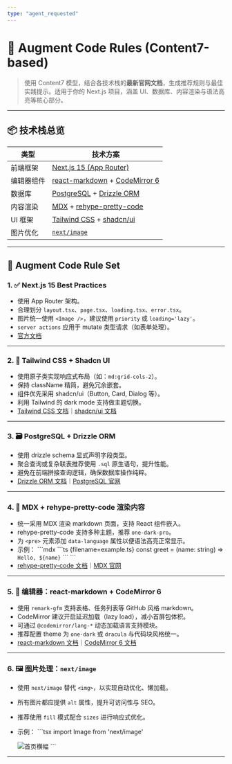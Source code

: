 ```yaml
---
type: "agent_requested"
---
```


# 🔧 Augment Code Rules (Content7-based)

> 使用 Content7 模型，结合各技术栈的**最新官网文档**，生成推荐规则与最佳实践提示。适用于你的 Next.js 项目，涵盖 UI、数据库、内容渲染与语法高亮等核心部分。

---

## 📦 技术栈总览

| 类型       | 技术方案                                                                                                 |
| ---------- | -------------------------------------------------------------------------------------------------------- |
| 前端框架   | [Next.js 15 (App Router)](https://nextjs.org/docs)                                                       |
| 编辑器组件 | [react-markdown](https://github.com/remarkjs/react-markdown) + [CodeMirror 6](https://codemirror.net/6/) |
| 数据库     | [PostgreSQL](https://www.postgresql.org/) + [Drizzle ORM](https://orm.drizzle.team/)                     |
| 内容渲染   | [MDX](https://mdxjs.com/) + [rehype-pretty-code](https://rehype-pretty-code.netlify.app/)                |
| UI 框架    | [Tailwind CSS](https://tailwindcss.com/) + [shadcn/ui](https://ui.shadcn.com/)                           |
| 图片优化   | [`next/image`](https://nextjs.org/docs/app/building-your-application/optimizing/images)                  |

---

## 🧠 Augment Code Rule Set

### 1. ✅ Next.js 15 Best Practices
- 使用 App Router 架构。
- 合理划分 `layout.tsx`、`page.tsx`、`loading.tsx`、`error.tsx`。
- 图片统一使用 `<Image />`，建议使用 `priority` 或 `loading='lazy'`。
- `server actions` 应用于 mutate 类型请求（如表单处理）。
- [官方文档](https://nextjs.org/docs)

---

### 2. 🎨 Tailwind CSS + Shadcn UI
- 使用原子类实现响应式布局（如：`md:grid-cols-2`）。
- 保持 className 精简，避免冗余嵌套。
- 组件优先采用 shadcn/ui（Button, Card, Dialog 等）。
- 利用 Tailwind 的 dark mode 支持做主题切换。
- [Tailwind CSS 文档](https://tailwindcss.com/docs)｜[shadcn/ui 文档](https://ui.shadcn.com/docs)

---

### 3. 🗃️ PostgreSQL + Drizzle ORM
- 使用 drizzle schema 显式声明字段类型。
- 聚合查询或复杂联表推荐使用 `.sql` 原生语句，提升性能。
- 避免在前端拼接查询逻辑，确保数据库操作纯粹。
- [Drizzle ORM 文档](https://orm.drizzle.team/docs)｜[PostgreSQL 官网](https://www.postgresql.org/docs/)

---

### 4. 📄 MDX + rehype-pretty-code 渲染内容
- 统一采用 MDX 渲染 markdown 页面，支持 React 组件嵌入。
- rehype-pretty-code 支持多种主题，推荐 `one-dark-pro`。
- 为 `<pre>` 元素添加 `data-language` 属性以便语法高亮正常显示。
- 示例：
  \`\`\`mdx
  \`\`\`ts {filename=example.ts}
  const greet = (name: string) => `Hello, ${name}`
  \`\`\`
  \`\`\`
- [rehype-pretty-code 文档](https://rehype-pretty-code.netlify.app/)｜[MDX 官网](https://mdxjs.com/)

---

### 5. 📝 编辑器：react-markdown + CodeMirror 6
- 使用 `remark-gfm` 支持表格、任务列表等 GitHub 风格 markdown。
- CodeMirror 建议开启延迟加载（lazy load），减小首屏包体积。
- 可通过 `@codemirror/lang-*` 动态加载语言支持模块。
- 推荐配置 theme 为 `one-dark` 或 `dracula` 与代码块风格统一。
- [react-markdown 文档](https://github.com/remarkjs/react-markdown)｜[CodeMirror 6 文档](https://codemirror.net/6/)

---

### 6. 🖼️ 图片处理：`next/image`
- 使用 `next/image` 替代 `<img>`，以实现自动优化、懒加载。
- 所有图片都应提供 `alt` 属性，提升可访问性与 SEO。
- 推荐使用 `fill` 模式配合 `sizes` 进行响应式优化。
- 示例：
  \`\`\`tsx
  import Image from 'next/image'

  <Image
    src="/banner.png"
    alt="首页横幅"
    fill
    priority
    sizes="(max-width: 768px) 100vw, 50vw"
/>
  \`\`\`

---


